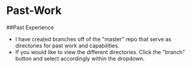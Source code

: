 # Past-Work
##Past Experience

* I have created branches off of the "master" repo that serve as directories for past work and capabilities. 
* If you would like to view the different directories. Click the "branch" button and select accordingly within the dropdown. 


